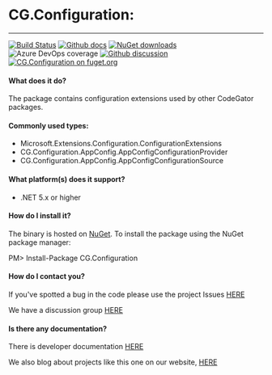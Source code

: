 # CG.Configuration: 
---
[![Build Status](https://dev.azure.com/codegator/CG.Configuration/_apis/build/status/CodeGator.CG.Configuration?branchName=master)](https://dev.azure.com/codegator/CG.Configuration/_build/latest?definitionId=16&branchName=master)
[![Github docs](https://img.shields.io/static/v1?label=Documentation&message=online&color=blue)](https://codegator.github.io/CG.Configuration/index.html)
[![NuGet downloads](https://img.shields.io/nuget/dt/CG.Configuration.svg?style=flat)](https://nuget.org/packages/CG.Configuration)
![Azure DevOps coverage](https://img.shields.io/azure-devops/coverage/codegator/CG.Configuration/16)
[![Github discussion](https://img.shields.io/badge/Discussion-online-blue)](https://github.com/CodeGator/CG.Configuration/discussions)
[![CG.Configuration on fuget.org](https://www.fuget.org/packages/CG.Configuration/badge.svg)](https://www.fuget.org/packages/CG.Configuration)

#### What does it do?
The package contains configuration extensions used by other CodeGator packages.

#### Commonly used types:
* Microsoft.Extensions.Configuration.ConfigurationExtensions
* CG.Configuration.AppConfig.AppConfigConfigurationProvider
* CG.Configuration.AppConfig.AppConfigConfigurationSource


#### What platform(s) does it support?
* .NET 5.x or higher

#### How do I install it?
The binary is hosted on [NuGet](https://www.nuget.org/packages/CG.Configuration/). To install the package using the NuGet package manager:

PM> Install-Package CG.Configuration

#### How do I contact you?
If you've spotted a bug in the code please use the project Issues [HERE](https://github.com/CodeGator/CG.Configuration/issues)

We have a discussion group [HERE](https://github.com/CodeGator/CG.Configuration/discussions)

#### Is there any documentation?
There is developer documentation [HERE](https://codegator.github.io/CG.Configuration/)

We also blog about projects like this one on our website, [HERE](http://www.codegator.com)
